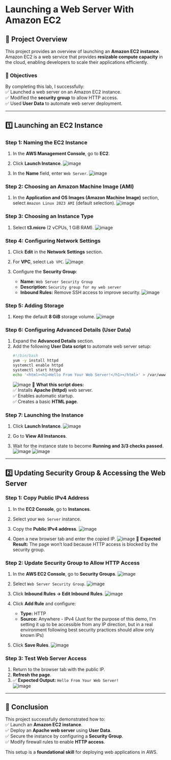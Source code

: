 # Launching a Web Server With Amazon EC2

## 📌 Project Overview
This project provides an overview of launching an **Amazon EC2 instance**. Amazon EC2 is a web service that provides **resizable compute capacity** in the cloud, enabling developers to scale their applications efficiently.

### 🎯 Objectives
By completing this lab, I successfully: </br>
✅ Launched a web server on an Amazon EC2 instance.  
✅ Modified the **security group** to allow HTTP access.    
✅ Used **User Data** to automate web server deployment.  

---

## **1️⃣ Launching an EC2 Instance**

### **Step 1: Naming the EC2 Instance**
1. In the **AWS Management Console**, go to **EC2**.
2. Click **Launch Instance**.
![image](https://github.com/user-attachments/assets/b58fe5f0-0f5c-4d9b-bb35-567e6772a33e)

4. In the **Name** field, enter `Web Server`.
![image](https://github.com/user-attachments/assets/02cd441c-1ab7-40de-9a36-1dc82028146a)

### **Step 2: Choosing an Amazon Machine Image (AMI)**
1. In the **Application and OS Images (Amazon Machine Image)** section, select `Amazon Linux 2023 AMI` (default selection).
![image](https://github.com/user-attachments/assets/dc4210d8-fdc7-42ef-8c11-da20adfd2081)

### **Step 3: Choosing an Instance Type**
1. Select **t3.micro** (2 vCPUs, 1 GiB RAM).
![image](https://github.com/user-attachments/assets/a905162a-8bb3-49a4-8d67-5066162c956c)
  
### **Step 4: Configuring Network Settings**
1. Click **Edit** in the **Network Settings** section.
2. For **VPC**, select `Lab VPC`.
![image](https://github.com/user-attachments/assets/74a9c4dc-d8e1-4ff5-93ec-a8814cd2afd1)

4. Configure the **Security Group**:
   - **Name:** `Web Server Security Group`
   - **Description:** `Security group for my web server`
   - **Inbound Rules:** Remove SSH access to improve security.
  ![image](https://github.com/user-attachments/assets/cfd52dc3-ac32-482a-b2b4-b6d4f7ee74c1)

### **Step 5: Adding Storage**
1. Keep the default **8 GiB** storage volume.
![image](https://github.com/user-attachments/assets/b0c2287e-1fe0-4ac8-9f5c-7eb87d594622)

### **Step 6: Configuring Advanced Details (User Data)**
1. Expand the **Advanced Details** section.
2. Add the following **User Data script** to automate web server setup:
   ```bash
   #!/bin/bash
   yum -y install httpd
   systemctl enable httpd
   systemctl start httpd
   echo '<html><h1>Hello From Your Web Server!</h1></html>' > /var/www/html/index.html
   ```
   ![image](https://github.com/user-attachments/assets/081b5cb2-9605-43db-a56b-272487418fb3)
   🔹 **What this script does:**  
   ✅ Installs **Apache (httpd)** web server.  
   ✅ Enables automatic startup.  
   ✅ Creates a basic **HTML page**.

### **Step 7: Launching the Instance**
1. Click **Launch Instance**.
![image](https://github.com/user-attachments/assets/aa616f14-1674-49bb-acc5-c589e5a2123a)

3. Go to **View All Instances**.
4. Wait for the instance state to become **Running and 3/3 checks passed**.
![image](https://github.com/user-attachments/assets/f4ad77b0-6ba6-439d-9722-c227e4d41867) 
![image](https://github.com/user-attachments/assets/f82683e5-8e89-4eed-990c-8c82e3e18154)  

---

## **2️⃣ Updating Security Group & Accessing the Web Server**

### **Step 1: Copy Public IPv4 Address**
1. In the **EC2 Console**, go to **Instances**.
2. Select your `Web Server` instance.
3. Copy the **Public IPv4 address**.
![image](https://github.com/user-attachments/assets/82b08b9a-9058-4d9e-b7cd-e781d39712a5)

5. Open a new browser tab and enter the copied IP.
![image](https://github.com/user-attachments/assets/b0a7798f-6d90-4573-9c92-2d486895fa69)
🔴 **Expected Result:** The page won’t load because HTTP access is blocked by the security group.

### **Step 2: Update Security Group to Allow HTTP Access**
1. In the **AWS EC2 Console**, go to **Security Groups**.
![image](https://github.com/user-attachments/assets/07a57d82-432c-4609-9f41-31f9c00f4200)

3. Select `Web Server Security Group`.
![image](https://github.com/user-attachments/assets/ee127eda-66c7-4b0e-a8b8-194886f5da25)

5. Click **Inbound Rules → Edit Inbound Rules**.
![image](https://github.com/user-attachments/assets/4654b44f-983c-4c25-baa7-8e0fdf67f82f)

7. Click **Add Rule** and configure:
   - **Type:** HTTP  
   - **Source:** Anywhere - IPv4  (Just for the purpose of this demo, I'm setting it up to be accessible from any IP direction, but in a real environment following best security practices should allow only known IPs)
8. Click **Save Rules**.
![image](https://github.com/user-attachments/assets/77913840-ffa9-497b-a611-4ce95aa566c0)

### **Step 3: Test Web Server Access**
1. Return to the browser tab with the public IP.
2. **Refresh the page**.
3. ✅ **Expected Output:** `Hello From Your Web Server!`  
![image](https://github.com/user-attachments/assets/06596a58-284b-489c-a623-a0db056bc4a7)
---

## **🚀 Conclusion**
This project successfully demonstrated how to: </br>
✅ Launch an **Amazon EC2 instance**.  
✅ Deploy an **Apache web server** using **User Data**.  
✅ Secure the instance by configuring a **Security Group**.  
✅ Modify firewall rules to enable **HTTP access**.  

This setup is a **foundational skill** for deploying web applications in AWS.









